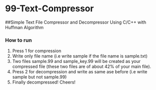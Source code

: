 # 99-Text-Compressor
##Simple Text File Compressor and Decompressor Using C/C++ with Huffman Algorithm
### How to run

1. Press 1 for compression
2. Write only file name (i.e write sample if the file name is sample.txt)
3. Two files sample.99 and sample_key.99 will be created as your compressed file 
	(these two files are of about 42% of your main file).
4. Press 2 for decompression and write as same ase before (i.e write sample but not sample.99)
5. Finally decompressed! Cheers!
